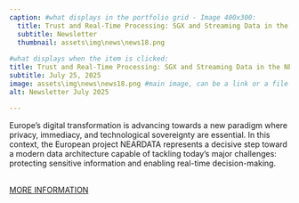 ```yaml
---
caption: #what displays in the portfolio grid - Image 400x300:
  title: Trust and Real-Time Processing: SGX and Streaming Data in the NEARDATA Ecosystem
  subtitle: Newsletter
  thumbnail: assets\img\news\news18.png
  
#what displays when the item is clicked:
title: Trust and Real-Time Processing: SGX and Streaming Data in the NEARDATA Ecosystem
subtitle: July 25, 2025
image: assets\img\news\news18.png #main image, can be a link or a file in assets/img/portfolio
alt: Newsletter July 2025

---
```

Europe’s digital transformation is advancing towards a new paradigm where privacy, immediacy, and technological sovereignty are essential. In this context, the European project NEARDATA represents a decisive step toward a modern data architecture capable of tackling today’s major challenges: protecting sensitive information and enabling real-time decision-making.

<br/>
<a href="/assets/dissemination/newsletters/NEARDATA_Newsletter_July2025.pdf" target="_blank">MORE INFORMATION</a>





